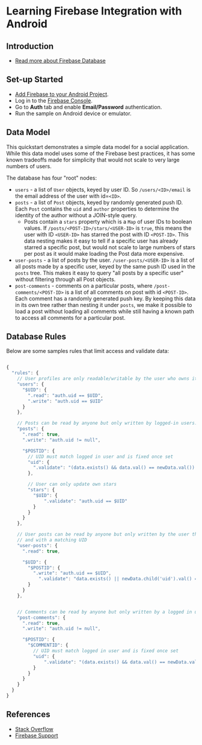 Learning Firebase Integration with Android
=============================

Introduction
------------

- [Read more about Firebase Database](https://firebase.google.com/docs/database)

Set-up Started
---------------

- [Add Firebase to your Android Project](https://firebase.google.com/docs/android/setup).
- Log in to the [Firebase Console](https://console.firebase.google.com).
- Go to **Auth** tab and enable **Email/Password** authentication.
- Run the sample on Android device or emulator.

Data Model
-----------
This quickstart demonstrates a simple data model for a social application.
While this data model uses some of the Firebase best practices, it has some
known tradeoffs made for simplicity that would not scale to very large numbers
of users.

The database has four "root" nodes:

  * `users` - a list of `User` objects, keyed by user ID. So
    `/users/<ID>/email` is the email address of the user with id=`<ID>`.
  * `posts` - a list of `Post` objects, keyed by randomly generated push ID.
    Each `Post` contains the `uid` and `author` properties to determine the
    identity of the author without a JOIN-style query.
    * Posts contain a `stars` property which is a `Map` of user IDs to boolean
      values.  If `/posts/<POST-ID>/stars/<USER-ID>` is `true`, this means
      the user with ID `<USER-ID>` has starred the post with ID `<POST-ID>`.
      This data nesting makes it easy to tell if a specific user has already
      starred a specific post, but would not scale to large numbers of stars
      per post as it would make loading the Post data more expensive.
  * `user-posts` - a list of posts by the user.  `/user-posts/<USER-ID>` is a list
     of all posts made by a specific user, keyed by the same push ID used in
     the `posts` tree. This makes it easy to query "all posts by a specific
     user" without filtering through all Post objects.
  * `post-comments` - comments on a particular posts, where
    `/post-comments/<POST-ID>` is a list of all comments on post with id
    `<POST-ID>`.  Each comment has a randomly generated push key. By keeping
    this data in its own tree rather than nesting it under `posts`, we make it
    possible to load a post without loading all comments while still
    having a known path to access all comments for a particular post.

Database Rules
---------------
Below are some samples rules that limit access and validate data:

```javascript

{
  "rules": {
    // User profiles are only readable/writable by the user who owns it
    "users": {
      "$UID": {
        ".read": "auth.uid == $UID",
        ".write": "auth.uid == $UID"
      }
    },

    // Posts can be read by anyone but only written by logged-in users.
    "posts": {
      ".read": true,
      ".write": "auth.uid != null",

      "$POSTID": {
        // UID must match logged in user and is fixed once set
        "uid": {
          ".validate": "(data.exists() && data.val() == newData.val()) || newData.val() == auth.uid"
        },

        // User can only update own stars
        "stars": {
          "$UID": {
              ".validate": "auth.uid == $UID"
          }
        }
      }
    },

    // User posts can be read by anyone but only written by the user that owns it,
    // and with a matching UID
    "user-posts": {
      ".read": true,

      "$UID": {
        "$POSTID": {
          ".write": "auth.uid == $UID",
        	".validate": "data.exists() || newData.child('uid').val() == auth.uid"
        }
      }
    },


    // Comments can be read by anyone but only written by a logged in user
    "post-comments": {
      ".read": true,
      ".write": "auth.uid != null",

      "$POSTID": {
        "$COMMENTID": {
          // UID must match logged in user and is fixed once set
          "uid": {
              ".validate": "(data.exists() && data.val() == newData.val()) || newData.val() == auth.uid"
          }
        }
      }
    }
  }
}
```


References
-------

- [Stack Overflow](https://stackoverflow.com/questions/tagged/firebase-database)
- [Firebase Support](https://firebase.google.com/support/)
